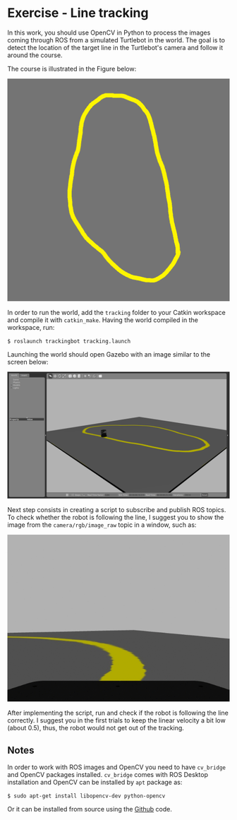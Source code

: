 # Exercise - Line tracking 

In this work, you should use OpenCV in Python to process the images coming through ROS from a simulated Turtlebot in the world. The goal is to detect the location of the target line in the Turtlebot's camera and follow it around the course. 

The course is illustrated in the Figure below:

![Course](tracking.png)

In order to run the world, add the `tracking` folder to your Catkin workspace and compile it with `catkin_make`. Having the world compiled in the workspace, run:

```
$ roslaunch trackingbot tracking.launch
```

Launching the world should open Gazebo with an image similar to the screen below:

![Screen](screen.png)

Next step consists in creating a script to subscribe and publish ROS topics. To check whether the robot is following the line, I suggest you to show the image from the `camera/rgb/image_raw` topic in a window, such as:

![View](turtleview.gif)

After implementing the script, run and check if the robot is following the line correctly. I suggest you in the first trials to keep the linear velocity a bit low (about 0.5), thus, the robot would not get out of the tracking.

## Notes

In order to work with ROS images and OpenCV you need to have `cv_bridge` and OpenCV packages installed. `cv_bridge` comes with ROS Desktop installation and OpenCV can be installed by `apt` package as:

```
$ sudo apt-get install libopencv-dev python-opencv
```

Or it can be installed from source using the [Github](https://github.com/opencv/opencv) code.
